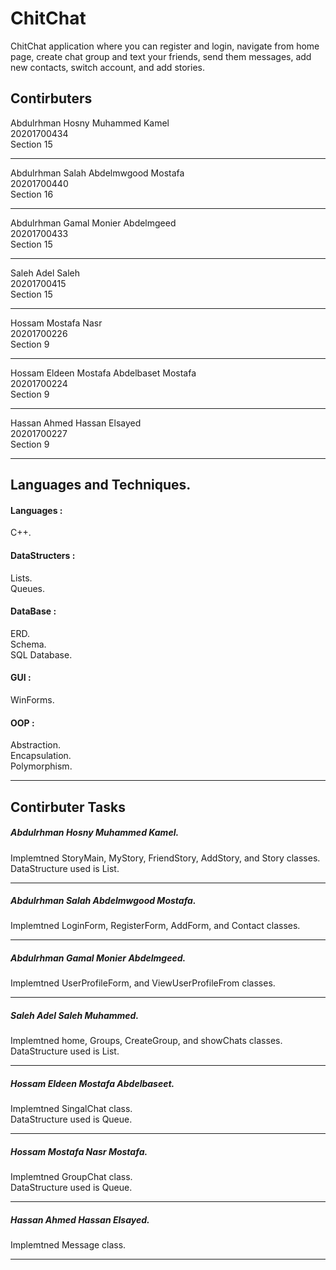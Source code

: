 # ChitChat
ChitChat application where you can register and login, navigate from home page, create chat group and text your friends, send them messages, add new contacts, switch account, and add stories.

## Contirbuters
Abdulrhman Hosny Muhammed Kamel     
20201700434     
Section 15      

____________________________________________________      

Abdulrhman Salah Abdelmwgood Mostafa     
20201700440     
Section 16

____________________________________________________      

Abdulrhman Gamal Monier Abdelmgeed     
20201700433     
Section 15      

____________________________________________________      

Saleh Adel Saleh      
20201700415     
Section 15      

____________________________________________________      

Hossam Mostafa Nasr        
20201700226     
Section 9      

____________________________________________________      

Hossam Eldeen Mostafa Abdelbaset Mostafa           
20201700224     
Section 9      

____________________________________________________      

Hassan Ahmed Hassan Elsayed        
20201700227     
Section 9      

____________________________________________________      

## Languages and Techniques.
#### Languages :
C++.
#### DataStructers :
Lists.    
Queues.   
#### DataBase :
ERD.    
Schema.   
SQL Database.   
#### GUI :
WinForms.
#### OOP :
Abstraction.          
Encapsulation.        
Polymorphism.     

___________________

## Contirbuter Tasks

##### Abdulrhman Hosny Muhammed Kamel.	

Implemtned StoryMain, MyStory, FriendStory, AddStory, and Story classes.  	    
DataStructure used is List.	

___________________

##### Abdulrhman Salah Abdelmwgood Mostafa.	

Implemtned LoginForm, RegisterForm, AddForm, and Contact classes.  	

___________________		

##### Abdulrhman Gamal Monier Abdelmgeed.		

Implemtned UserProfileForm, and ViewUserProfileFrom classes.  	

___________________		


##### Saleh Adel Saleh Muhammed.		

Implemtned home, Groups, CreateGroup, and showChats classes.  		    
DataStructure used is List.		

___________________

##### Hossam Eldeen Mostafa Abdelbaseet.		

Implemtned SingalChat class.			    
DataStructure used is Queue.		

___________________		


##### Hossam Mostafa Nasr Mostafa. 			

Implemtned GroupChat class.  			      
DataStructure used is Queue.	

___________________


##### Hassan Ahmed Hassan Elsayed. 			

Implemtned Message class.

___________________




